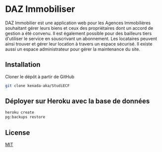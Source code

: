 
# DAZ Immobiliser

DAZ Immobilier est une application web pour les Agences Immobilières souhaitant gérer leurs biens et ceux des propriétaires dont un accord de gestion a été convenu. Il est également possible pour des bailleurs tiers d'utiliser le service en souscrivant un abonnement. Les locataires peuvent ainsi trouver et gérer leur location à travers un espace sécurisé. Il existe aussi un espace administrateur pour gérer la maintenance du site.

## Installation

Cloner le dépôt à partir de GitHub

```bash
git clone kenada-aka/StudiECF
```

## Déployer sur Heroku avec la base de données

```bash
heroku create
pg:backups restore
```

## License

[MIT](https://choosealicense.com/licenses/mit/)
